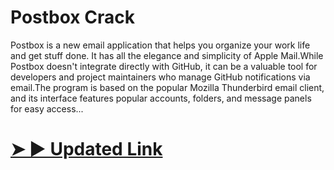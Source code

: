# Postbox Crack

Postbox is a new email application that helps you organize your work life and get stuff done. It has all the elegance and simplicity of Apple Mail.While Postbox doesn't integrate directly with GitHub, it can be a valuable tool for developers and project maintainers who manage GitHub notifications via email.The program is based on the popular Mozilla Thunderbird email client, and its interface features popular accounts, folders, and message panels for easy access...

# [➤ ► Updated Link](https://beecrack.com/lld/)
